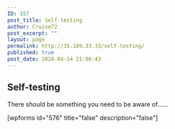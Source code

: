 ```yaml
---
ID: 157
post_title: Self-testing
author: Cruise72
post_excerpt: ""
layout: page
permalink: http://35.189.33.33/self-testing/
published: true
post_date: 2018-04-14 21:06:43
---
```

<h2>Self-testing</h2>		
		<p>There should be something you need to be aware of......</p>[wpforms id="576" title="false" description="false"]